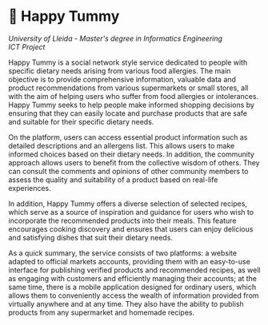 # 🥧 Happy Tummy
*University of Lleida - Master's degree in Informatics Engineering* <br>
*ICT Project* <br>

Happy Tummy is a social network style service dedicated to people with specific dietary needs arising from various food allergies. The main objective is to provide comprehensive information, valuable data and product recommendations from various supermarkets or small stores, all with the aim of helping users who suffer from food allergies or intolerances. Happy Tummy seeks to help people make informed shopping decisions by ensuring that they can easily locate and purchase products that are safe and suitable for their specific dietary needs.

On the platform, users can access essential product information such as detailed descriptions and an allergens list. This allows users to make informed choices based on their dietary needs. In addition, the community approach allows users to benefit from the collective wisdom of others. They can consult the comments and opinions of other community members to assess the quality and suitability of a product based on real-life experiences.

In addition, Happy Tummy offers a diverse selection of selected recipes, which serve as a source of inspiration and guidance for users who wish to incorporate the recommended products into their meals. This feature encourages cooking discovery and ensures that users can enjoy delicious and satisfying dishes that suit their dietary needs.

As a quick summary, the service consists of two platforms: a website adapted to official markets accounts, providing them with an easy-to-use interface for publishing verified products and recommended recipes, as well as engaging with customers and efficiently managing their accounts; at the same time, there is a mobile application designed for ordinary users, which allows them to conveniently access the wealth of information provided from virtually anywhere and at any time. They also have the ability to publish products from any supermarket and homemade recipes.

